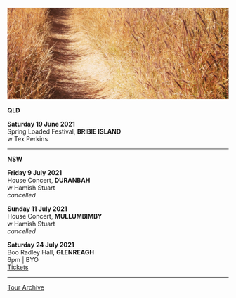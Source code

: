 ![](data/image/news/tourbanner2.jpg)

**QLD**

**Saturday 19 June 2021**\
Spring Loaded Festival, **BRIBIE ISLAND**\
w Tex Perkins

* * * * *

**NSW**

**Friday 9 July 2021**\
House Concert, **DURANBAH**\
w Hamish Stuart\
*cancelled*

**Sunday 11 July 2021**\
House Concert, **MULLUMBIMBY**\
w Hamish Stuart\
*cancelled* 

**Saturday 24 July 2021**\
Boo Radley Hall, **GLENREAGH**\
6pm | BYO\
[Tickets](http://www.trybooking.com/BSHLT)

* * * * *

[Tour Archive](tour/archive)
